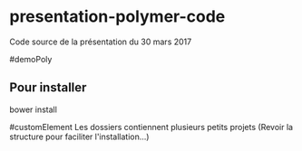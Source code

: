 # presentation-polymer-code
Code source de la présentation du 30 mars 2017

#demoPoly

## Pour installer
bower install

#customElement
Les dossiers contiennent plusieurs petits projets
(Revoir la structure pour faciliter l'installation...)